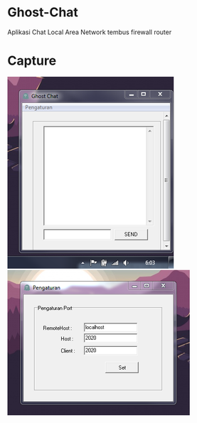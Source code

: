 # Ghost-Chat
Aplikasi Chat Local Area Network tembus firewall router

# Capture
<img src="capture/capture-1.PNG"><br>
<img src="capture/capture-2.PNG">
